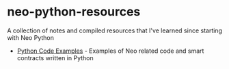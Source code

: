 # neo-python-resources
A collection of notes and compiled resources that I've learned since starting with Neo Python

- [Python Code Examples](/python-examples.md) - Examples of Neo related code and smart contracts written in Python
